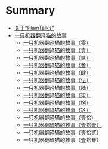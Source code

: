 # Summary

* [关于“PlainTalks”](README.md)
* [一只机器翻译猫的故事](TranslationCAT/translationcatseriesmd.md)
   * [一只机器翻译猫的故事（零）](TranslationCAT/TCAT_1.md)
   * [一只机器翻译猫的故事（壹）](TranslationCAT/TCAT_0.md)
   * [一只机器翻译猫的故事（贰）](TranslationCAT/TCAT_2.md)
   * [一只机器翻译猫的故事（叁）](TranslationCAT/TCAT_3.md)
   * [一只机器翻译猫的故事（肆）](TranslationCAT/TCAT_4.md)
   * [一只机器翻译猫的故事（伍）](TranslationCAT/TCAT_5.md)
   * [一只机器翻译猫的故事（陆）](TranslationCAT/TCAT_6.md)
   * [一只机器翻译猫的故事（柒）](TranslationCAT/TCAT_7.md)
   * [一只机器翻译猫的故事（捌）](TranslationCAT/TCAT_8.md)
   * [一只机器翻译猫的故事（玖）](TranslationCAT/TCAT_9.md)
   * [一只机器翻译猫的故事（壹拾）](TranslationCAT/TCAT_10.md)
   * [一只机器翻译猫的故事（壹拾壹）](TranslationCAT/TCAT_11.md)
   * 一只机器翻译猫的故事（壹拾贰）
   * 一只机器翻译猫的故事（壹拾叁）

